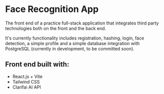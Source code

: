 # Face Recognition App

The front end of a practice full-stack application that integrates third party technologies both on the front and the back end.

It's currently functionality includes registration, hashing, login, face detection, a simple profile and a simple database integration with PostgreSQL (currently in development, to be committed soon).

## Front end built with:

- React.js + Vite
- Tailwind CSS
- Clarifai AI API

